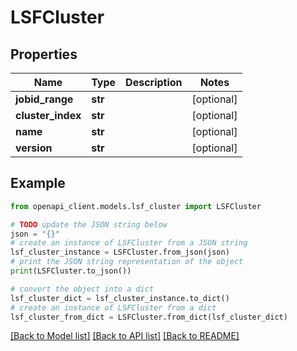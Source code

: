# LSFCluster


## Properties

Name | Type | Description | Notes
------------ | ------------- | ------------- | -------------
**jobid_range** | **str** |  | [optional] 
**cluster_index** | **str** |  | [optional] 
**name** | **str** |  | [optional] 
**version** | **str** |  | [optional] 

## Example

```python
from openapi_client.models.lsf_cluster import LSFCluster

# TODO update the JSON string below
json = "{}"
# create an instance of LSFCluster from a JSON string
lsf_cluster_instance = LSFCluster.from_json(json)
# print the JSON string representation of the object
print(LSFCluster.to_json())

# convert the object into a dict
lsf_cluster_dict = lsf_cluster_instance.to_dict()
# create an instance of LSFCluster from a dict
lsf_cluster_from_dict = LSFCluster.from_dict(lsf_cluster_dict)
```
[[Back to Model list]](../README.md#documentation-for-models) [[Back to API list]](../README.md#documentation-for-api-endpoints) [[Back to README]](../README.md)


